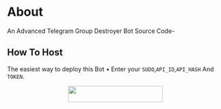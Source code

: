 # About
An Advanced Telegram Group Destroyer Bot Source Code-

## How To Host
The easiest way to deploy this Bot
• Enter your ```SUDO```,```API_ID```,```API_HASH``` And ```TOKEN```.
<p align="center"><a href="https://heroku.com/deploy?template=https://github.com/NadaanXNitric/TgActionBot"> <img src="https://img.shields.io/badge/Deploy%20To%20Heroku-black?style=for-the-badge&logo=heroku" width="220" height="38.45"/></a></p>
 

